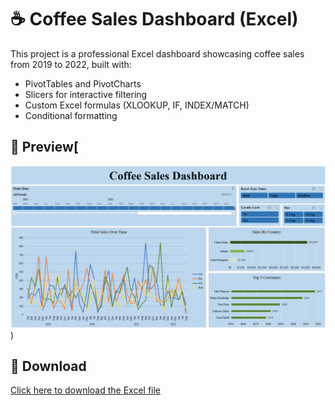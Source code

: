 # ☕ Coffee Sales Dashboard (Excel)

This project is a professional Excel dashboard showcasing coffee sales from 2019 to 2022, built with:

- PivotTables and PivotCharts
- Slicers for interactive filtering
- Custom Excel formulas (XLOOKUP, IF, INDEX/MATCH)
- Conditional formatting

## 📸 Preview[
![Dashboard Preview](https://github.com/Hillarywolf23/coffee-sales-dashboard/blob/main/Coffee-Dashboard.png))

## 📁 Download
[Click here to download the Excel file](coffeeSalesDashboard.xlsx)
